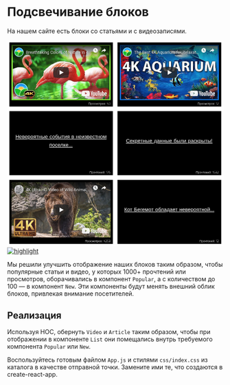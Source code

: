 Подсвечивание блоков
===

На нашем сайте есть блоки со статьями и с видеозаписями. 

![Highlight](./src/assets/highlight.png)
[![highlight](https://github.com/bas27/ra-hoc-highlight-7.2/actions/workflows/web.yml/badge.svg)](https://github.com/bas27/ra-hoc-highlight-7.2/actions/workflows/web.yml)

Мы решили улучшить отображение наших блоков таким образом, чтобы популярные статьи и видео, у которых 1000+ прочтений или просмотров,
оборачивались в компонент `Popular`, а с количеством до 100 — в компонент `New`. Эти компоненты будут менять внешний облик блоков, привлекая внимание посетителей.

## Реализация

Используя HOC, обернуть `Video` и `Article` таким образом, чтобы при отображении в компоненте `List` они помещались внутрь требуемого компонента `Popular` или `New`.

Воспользуйтесь готовым файлом `App.js` и стилями `css/index.css` из каталога в качестве отправной точки. Замените ими те, что создаются в create-react-app.

